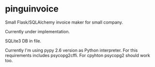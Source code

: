# pinguinvoice
Small Flask/SQLAlchemy invoice maker for small company.

Currently under implementation.

SQLite3 DB in file.

Currently I'm using pypy 2.6 version as Python interpreter. For this requirements includes psycopg2cffi. For cpyhton psycopg2 should work too.
